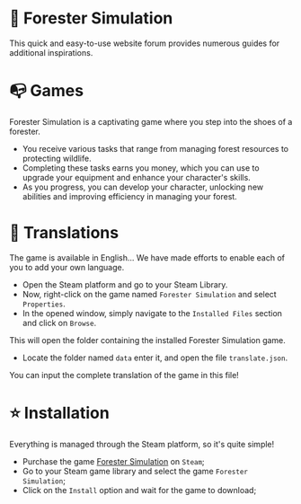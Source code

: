 # 🔌 Forester Simulation

This quick and easy-to-use website forum provides numerous guides for additional inspirations.

# 📭 Games

Forester Simulation is a captivating game where you step into the shoes of a forester. 
- You receive various tasks that range from managing forest resources to protecting wildlife. 
- Completing these tasks earns you money, which you can use to upgrade your equipment and enhance your character's skills. 
- As you progress, you can develop your character, unlocking new abilities and improving efficiency in managing your forest.

# 📁 Translations

The game is available in English... We have made efforts to enable each of you to add your own language.
- Open the Steam platform and go to your Steam Library.
- Now, right-click on the game named `Forester Simulation` and select `Properties`.
- In the opened window, simply navigate to the `Installed Files` section and click on `Browse`.

This will open the folder containing the installed Forester Simulation game.
- Locate the folder named `data` enter it, and open the file `translate.json`.

You can input the complete translation of the game in this file!

# ⭐ Installation

Everything is managed through the Steam platform, so it's quite simple!
- Purchase the game [Forester Simulation](https://store.steampowered.com/) on `Steam`;
- Go to your Steam game library and select the game `Forester Simulation`;
- Click on the `Install` option and wait for the game to download;
